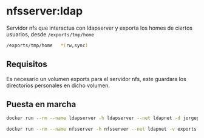 # nfsserver:ldap

Servidor nfs que interactua con ldapserver y exporta los homes de ciertos usuarios, desde `/exports/tmp/home`

```bash
/exports/tmp/home 	*(rw,sync)
```

## Requisitos

Es necesario un volumen exports para el servidor nfs, este guardara los directorios personales en dicho volumen.

## Puesta en marcha

```bash
docker run --rm --name ldapserver -h ldapserver --net ldapnet -d jorgepastorr/ldapserver19

docker run --rm --name nfsserver -h nfsserver --net ldapnet -v exports:/exports --privileged -d jorgepastorr/nfsserver:ldap
```